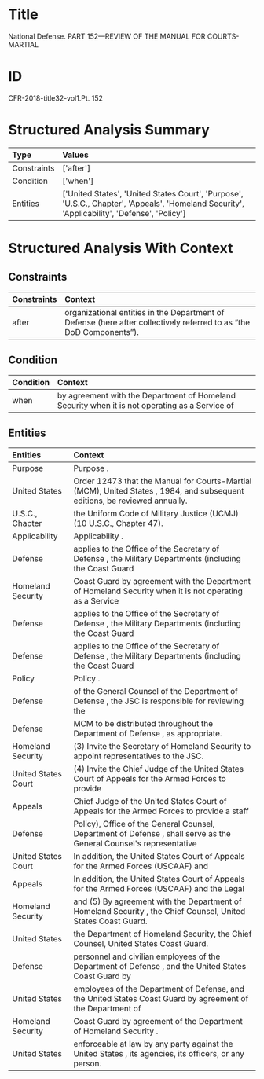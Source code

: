 # Title

 National Defense. PART 152—REVIEW OF THE MANUAL FOR COURTS-MARTIAL


# ID

 CFR-2018-title32-vol1.Pt. 152


# Structured Analysis Summary

| Type        | Values                                                                                                                                       |
|:------------|:---------------------------------------------------------------------------------------------------------------------------------------------|
| Constraints | ['after']                                                                                                                                    |
| Condition   | ['when']                                                                                                                                     |
| Entities    | ['United States', 'United States Court', 'Purpose', 'U.S.C., Chapter', 'Appeals', 'Homeland Security', 'Applicability', 'Defense', 'Policy'] |


# Structured Analysis With Context

 


## Constraints

| Constraints   | Context                                                                                                                          |
|:--------------|:---------------------------------------------------------------------------------------------------------------------------------|
| after         | organizational entities in the Department of Defense (here after  collectively referred to as &#8220;the DoD Components&#8221;). |


## Condition

| Condition   | Context                                                                                        |
|:------------|:-----------------------------------------------------------------------------------------------|
| when        | by agreement with the Department of Homeland Security when it is not operating as a Service of |


## Entities

| Entities            | Context                                                                                                                    |
|:--------------------|:---------------------------------------------------------------------------------------------------------------------------|
| Purpose             | Purpose .                                                                                                                  |
| United States       | Order 12473 that the Manual for Courts-Martial (MCM), United States , 1984, and subsequent editions, be reviewed annually. |
| U.S.C., Chapter     | the Uniform Code of Military Justice (UCMJ) (10 U.S.C., Chapter  47).                                                      |
| Applicability       | Applicability .                                                                                                            |
| Defense             | applies to the Office of the Secretary of Defense , the Military Departments (including the Coast Guard                    |
| Homeland Security   | Coast Guard by agreement with the Department of Homeland Security when it is not operating as a Service                    |
| Defense             | applies to the Office of the Secretary of Defense , the Military Departments (including the Coast Guard                    |
| Defense             | applies to the Office of the Secretary of Defense , the Military Departments (including the Coast Guard                    |
| Policy              | Policy .                                                                                                                   |
| Defense             | of the General Counsel of the Department of Defense , the JSC is responsible for reviewing the                             |
| Defense             | MCM to be distributed throughout the Department of Defense , as appropriate.                                               |
| Homeland Security   | (3) Invite the Secretary of  Homeland Security  to appoint representatives to the JSC.                                     |
| United States Court | (4) Invite the Chief Judge of the  United States Court of Appeals for the Armed Forces to provide                          |
| Appeals             | Chief Judge of the United States Court of Appeals for the Armed Forces to provide a staff                                  |
| Defense             | Policy), Office of the General Counsel, Department of Defense , shall serve as the General Counsel's representative        |
| United States Court | In addition, the  United States Court of Appeals for the Armed Forces (USCAAF) and                                         |
| Appeals             | In addition, the United States Court of  Appeals for the Armed Forces (USCAAF) and the Legal                               |
| Homeland Security   | and (5) By agreement with the Department of Homeland Security , the Chief Counsel, United States Coast Guard.              |
| United States       | the Department of Homeland Security, the Chief Counsel, United States  Coast Guard.                                        |
| Defense             | personnel and civilian employees of the Department of Defense , and the United States Coast Guard by                       |
| United States       | employees of the Department of Defense, and the United States Coast Guard by agreement of the Department of                |
| Homeland Security   | Coast Guard by agreement of the Department of Homeland Security .                                                          |
| United States       | enforceable at law by any party against the United States , its agencies, its officers, or any person.                     |


